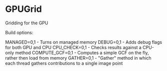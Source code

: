 # GPUGrid
Gridding for the GPU

Build options:

MANAGED=0,1     - Turns on managed memory
DEBUG=0,1       - Adds debug flags for both GPU and CPU
CPU_CHECK=0,1   - Checks results against a CPU-only method
COMPUTE_GCF=0,1 - Computes a simple GCF on the fly, rather
                    then load from memory
GATHER=0,1      - "Gather" method in which each thread gathers
                    contributions to a single image point
